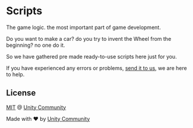 # Scripts
The game logic. the most important part of game development.

Do you want to make a car? do you try to invent the Wheel from the beginning? no one do it.

So we have gathered pre made ready-to-use scripts here just for you.

If you have experienced any errors or problems, [send it to us](https://github.com/UnityCommunity/UnityLibrary/issues), we are here to help.

## License
[MIT](https://github.com/UnityCommunity/UnityLibrary/blob/master/LICENSE.md) @ [Unity Community](https://github.com/UnityCommunity/)

Made with :heart: by [Unity Community](https://github.com/UnityCommunity/)
